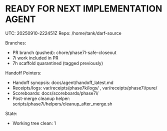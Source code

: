 # READY FOR NEXT IMPLEMENTATION AGENT

UTC: 20250910-222451Z
Repo: /home/tank/darf-source

Branches:
- PR branch (pushed): chore/phase7l-safe-closeout
- 7i work included in PR
- 7h scaffold quarantined (tagged previously)

Handoff Pointers:
- Handoff synopsis: docs/agent/handoff_latest.md
- Receipts/logs: var/receipts/phase7k/logs/ , var/receipts/phase7i/pure/
- Scoreboards: docs/scoreboards/phase7i/
- Post-merge cleanup helper: scripts/phase7i/helpers/cleanup_after_merge.sh

State:
- Working tree clean: 1

